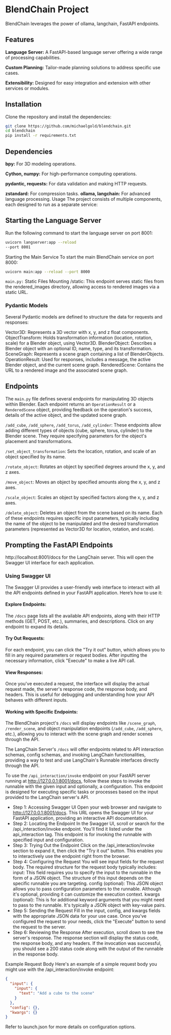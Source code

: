 # BlendChain Project

BlendChain leverages the power of ollama, langchain, FastAPI endpoints.


## Features
**Language Server:** A FastAPI-based language server offering a wide range of processing capabilities.

**Custom Planning:** Tailor-made planning solutions to address specific use cases.

**Extensibility:** Designed for easy integration and extension with other services or modules.

## Installation
Clone the repository and install the dependencies:

``` bash
git clone https://github.com/michaelgold/blendchain.git
cd blendchain
pip install -r requirements.txt
```

## Dependencies
**bpy:** For 3D modeling operations.

**Cython, numpy:** For high-performance computing operations.

**pydantic, requests:** For data validation and making HTTP requests.

**zstandard:** For compression tasks.
**ollama, langchain:** For advanced language processing.
Usage
The project consists of multiple components, each designed to run as a separate service:

## Starting the Language Server
Run the following command to start the language server on port 8001:

```bash
uvicorn langserver:app --reload 
--port 8001
```

Starting the Main Service
To start the main BlendChain service on port 8000:

``` bash
uvicorn main:app --reload --port 8000
```

`main.py:`
Static Files Mounting
/static: This endpoint serves static files from the rendered_images directory, allowing access to rendered images via a static URL.

### Pydantic Models
Several Pydantic models are defined to structure the data for requests and responses:

Vector3D: Represents a 3D vector with x, y, and z float components.
ObjectTransform: Holds transformation information (location, rotation, scale) for a Blender object, using Vector3D.
BlenderObject: Describes a Blender object with an optional ID, name, type, and its transformation.
SceneGraph: Represents a scene graph containing a list of BlenderObjects.
OperationResult: Used for responses, includes a message, the active Blender object, and the current scene graph.
RenderedScene: Contains the URL to a rendered image and the associated scene graph.

## Endpoints
The `main.py` file defines several endpoints for manipulating 3D objects within Blender. Each endpoint returns an `OperationResult` or a `RenderedScene` object, providing feedback on the operation's success, details of the active object, and the updated scene graph.


`/add_cube`, `/add_sphere`, `/add_torus`, `/add_cylinder`: These endpoints allow adding different types of objects (cube, sphere, torus, cylinder) to the Blender scene. They require specifying parameters for the object's placement and transformations.

`/set_object_transformation`: Sets the location, rotation, and scale of an object specified by its name.

`/rotate_object`: Rotates an object by specified degrees around the x, y, and z axes.

`/move_object`: Moves an object by specified amounts along the x, y, and z axes.

`/scale_object`: Scales an object by specified factors along the x, y, and z axes.

`/delete_object`: Deletes an object from the scene based on its name.
Each of these endpoints requires specific input parameters, typically including the name of the object to be manipulated and the desired transformation parameters (represented as Vector3D for location, rotation, and scale).

## Prompting the FastAPI Endpoints

http://localhost:8001/docs for the LangChain server. This will open the Swagger UI interface for each application.

### Using Swagger UI
The Swagger UI provides a user-friendly web interface to interact with all the API endpoints defined in your FastAPI application. Here’s how to use it:

#### Explore Endpoints: 
The `/docs` page lists all the available API endpoints, along with their HTTP methods (GET, POST, etc.), summaries, and descriptions. Click on any endpoint to expand its details.

#### Try Out Requests: 
For each endpoint, you can click the "Try it out" button, which allows you to fill in any required parameters or request bodies. After inputting the necessary information, click "Execute" to make a live API call.

#### View Responses:
Once you've executed a request, the interface will display the actual request made, the server's response code, the response body, and headers. This is useful for debugging and understanding how your API behaves with different inputs.

#### Working with Specific Endpoints:
The BlendChain project's `/docs` will display endpoints like `/scene_graph`, `/render_scene`, and object manipulation endpoints (`/add_cube`, `/add_sphere`, etc.), allowing you to interact with the scene graph and render scenes through the API.

The LangChain Server's `/docs` will offer endpoints related to API interaction schemas, config schemas, and invoking LangChain functionalities, providing a way to test and use LangChain's Runnable interfaces directly through the API.

To use the `/api_interaction/invoke` endpoint on your FastAPI server running at http://127.0.0.1:8001/docs, follow these steps to invoke the runnable with the given input and optionally, a configuration. This endpoint is designed for executing specific tasks or processes based on the input provided to the LangChain server's API.

- Step 1: Accessing Swagger UI
Open your web browser and navigate to http://127.0.0.1:8001/docs. This URL opens the Swagger UI for your FastAPI application, providing an interactive API documentation.
- Step 2: Locating the Endpoint
In the Swagger UI, scroll or search for the /api_interaction/invoke endpoint. You'll find it listed under the api_interaction tag. This endpoint is for invoking the runnable with specified input and configuration.
- Step 3: Trying Out the Endpoint
Click on the /api_interaction/invoke section to expand it, then click the "Try it out" button. This enables you to interactively use the endpoint right from the browser.
- Step 4: Configuring the Request
You will see input fields for the request body. The required structure for the request body typically includes:
input: This field requires you to specify the input to the runnable in the form of a JSON object. The structure of this input depends on the specific runnable you are targeting.
config (optional): This JSON object allows you to pass configuration parameters to the runnable. Although it's optional, providing it can customize the execution context.
kwargs (optional): This is for additional keyword arguments that you might need to pass to the runnable. It's typically a JSON object with key-value pairs.
- Step 5: Sending the Request
Fill in the input, config, and kwargs fields with the appropriate JSON data for your use case. Once you've configured the request to your needs, click the "Execute" button to send the request to the server.
- Step 6: Reviewing the Response
After execution, scroll down to see the server's response. The response section will display the status code, the response body, and any headers. If the invocation was successful, you should see a 200 status code along with the output of the runnable in the response body.

Example Request Body
Here's an example of a simple request body you might use with the /api_interaction/invoke endpoint:

``` json
{
  "input": {
    "input": {
      "text": "Add a cube to the scene"
    }
  },
  "config": {},
  "kwargs": {}
}

``` 


Refer to launch.json for more details on configuration options.

